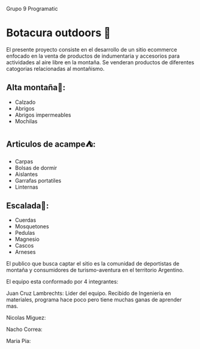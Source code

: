 Grupo 9 Programatic

# Botacura outdoors :mount_fuji:

El presente proyecto consiste en el desarrollo de un sitio ecommerce enfocado en la venta de productos de indumentaria y accesorios para actividades al aire libre en la montaña.
Se venderan productos de diferentes catogorias relacionadas al montañismo.

## Alta montaña:mount_fuji::
- Calzado
- Abrigos
- Abrigos impermeables
- Mochilas

## Articulos de acampe:tent::
- Carpas
- Bolsas de dormir
- Aislantes
- Garrafas portatiles
- Linternas

## Escalada:sunrise_over_mountains::
- Cuerdas
- Mosquetones
- Pedulas
- Magnesio
- Cascos
- Arneses

El publico que busca captar el sitio es la comunidad de deportistas de montaña y consumidores de turismo-aventura en el territorio Argentino.

El equipo esta conformado por 4 integrantes:

Juan Cruz Lambrechts: Lider del equipo. Recibido de Ingenieria en materiales, programa hace poco pero tiene muchas ganas de aprender mas.

Nicolas Miguez:

Nacho Correa:

Maria Pia:
